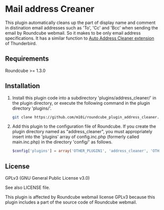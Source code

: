 # Mail address Creaner

This plugin automatically cleans up the part of display name and comment in distination email addresses such as 'To', 'Cc' and 'Bcc' when sending the email by Roundcube webmail. So it makes to be only email address specifications. It has a similar function to [Auto Address Cleaner extension](https://addons.mozilla.org/thunderbird/addon/auto-address-cleaner/) of Thunderbird.

## Requirements

Roundcube >= 1.3.0

## Installation

1. Install this plugin code into a subdirectory 'plugins/address_cleaner/' in the plugin directory, or execute the following command in the plugin directory 'plugins/'.

   ```sh
   git clone https://github.com/m10i/roundcube_plugin_address_cleaner.git address_cleaner
   ```


2. Add this plugin to the configuration file of Roundcube. If you create the plugin directory named as "address_cleaner", you must appropriately insert into the 'plugins' array of config.inc.php (formerly called main.inc.php) in the directory 'config/' as follows. 

   ```php
   $config['plugins'] = array('OTHER_PLUGIN1', 'address_cleaner', 'OTHER_PLUGIN2');
   ```

## License

GPLv3 (GNU General Public License v3.0)

See also LICENSE file.

This plugin is affected by Roundcube webmail license GPLv3 because this plugin includes a part of the source code of Roundcube webmail.
